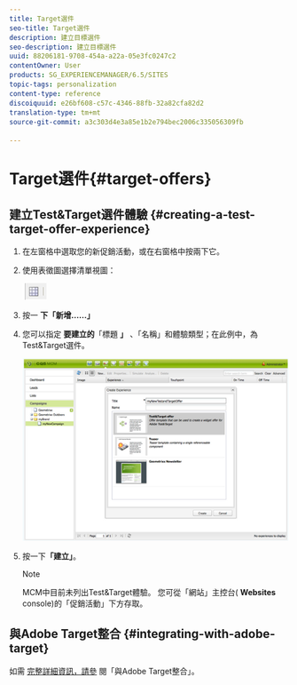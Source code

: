 ```yaml
---
title: Target選件
seo-title: Target選件
description: 建立目標選件
seo-description: 建立目標選件
uuid: 88206181-9708-454a-a22a-05e3fc0247c2
contentOwner: User
products: SG_EXPERIENCEMANAGER/6.5/SITES
topic-tags: personalization
content-type: reference
discoiquuid: e26bf608-c57c-4346-88fb-32a82cfa82d2
translation-type: tm+mt
source-git-commit: a3c303d4e3a85e1b2e794bec2006c335056309fb

---
```



# Target選件{#target-offers}

## 建立Test&amp;Target選件體驗 {#creating-a-test-target-offer-experience}

1. 在左窗格中選取您的新促銷活動，或在右窗格中按兩下它。
1. 使用表徵圖選擇清單視圖：

   ![](do-not-localize/chlimage_1-11.png)

1. 按一 **下「新增……」**
1. 您可以指定 **要建立的**「標題 **」** 、「名稱」和體驗類型；在此例中，為Test&amp;Target選件。

   ![chlimage_1-139](assets/chlimage_1-139.png)

1. 按一下&#x200B;**「建立」**。

   >[!NOTE]
   >
   >MCM中目前未列出Test&amp;Target體驗。 您可從「網站」主控台( **Websites** console)的「促銷活動」下方存取。

## 與Adobe Target整合 {#integrating-with-adobe-target}

如需 [完整詳細資訊，請參](/help/sites-administering/target.md) 閱「與Adobe [](/help/sites-administering/target.md) Target整合」。
